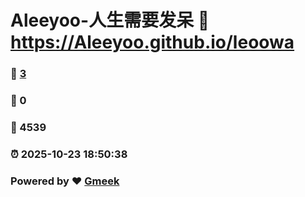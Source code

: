# Aleeyoo-人生需要发呆 :link: https://Aleeyoo.github.io/leoowa 
### :page_facing_up: [3](https://Aleeyoo.github.io/leoowa/tag.html) 
### :speech_balloon: 0 
### :hibiscus: 4539 
### :alarm_clock: 2025-10-23 18:50:38 
### Powered by :heart: [Gmeek](https://github.com/Meekdai/Gmeek)
